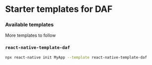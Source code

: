 # Starter templates for DAF

### Available templates

More templates to follow

### `react-native-template-daf`

```sh
npx react-native init MyApp --template react-native-template-daf
```

